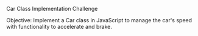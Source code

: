 Car Class Implementation Challenge

Objective: Implement a Car class in JavaScript to manage the car's speed with functionality to accelerate and brake.